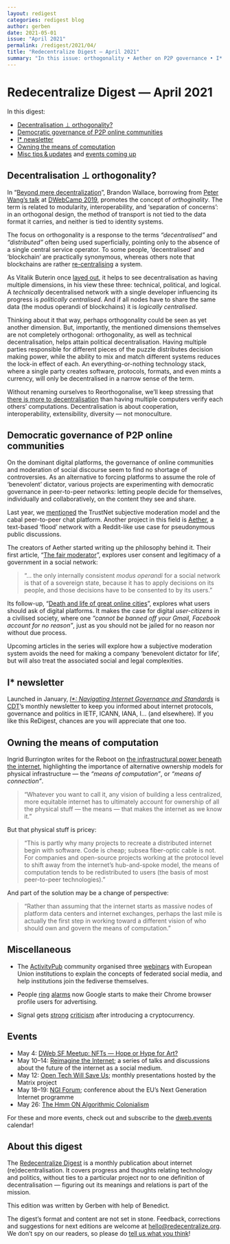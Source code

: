 ```yaml
---
layout: redigest
categories: redigest blog
author: gerben
date: 2021-05-01
issue: "April 2021"
permalink: /redigest/2021/04/
title: "Redecentralize Digest — April 2021"
summary: "In this issue: orthogonality • Aether on P2P governance • I* newsletter • etc."
---
```


Redecentralize Digest — April 2021
==================================

In this digest:

- [Decentralisation ⊥ orthogonality?](#decentralisation--orthogonality)
- [Democratic governance of P2P online communities](#democratic-governance-of-p2p-online-communities)
- [I* newsletter](#i-newsletter)
- [Owning the means of computation](#owning-the-means-of-computation)
- [Misc tips & updates](#miscellaneous) and [events coming up](#events)


## Decentralisation ⊥ orthogonality?

In “[Beyond mere decentralization][]”, Brandon Wallace, borrowing from [Peter Wang’s talk][] at [DWebCamp 2019][], promotes the concept of *orthoginality*. The term is related to modularity, interoperability, and ‘separation of concerns’: in an orthogonal design, the method of transport is not tied to the data format it carries, and neither is tied to identity systems.

The focus on orthogonality is a response to the terms *“decentralised”* and *“distributed”* often being used superficially, pointing only to the absence of a single central service operator. To some people, ‘decentralised’ and ‘blockchain’ are practically synonymous, whereas others note that blockchains are rather [re-centralising][] a system.

As Vitalik Buterin once [layed out][], it helps to see decentralisation as having multiple dimensions, in his view these three: technical, political, and logical. A *technically* decentralised network with a single developer influencing its progress is *politically centralised*. And if all nodes have to share the same data (the modus operandi of blockchains) it is *logically centralised*.

Thinking about it that way, perhaps orthogonality could be seen as yet another dimension. But, importantly, the mentioned dimensions themselves are not completely orthogonal: orthogonality, as well as technical decentralisation, helps attain political decentralisation. Having multiple parties responsible for different pieces of the puzzle distributes decision making power, while the ability to mix and match different systems reduces the lock-in effect of each. An everything-or-nothing technology stack, where a single party creates software, protocols, formats, and even mints a currency, will only be decentralised in a narrow sense of the term.

Without renaming ourselves to Reorthogonalise, we’ll keep stressing that [there is more to decentralisation][] than having multiple computers verify each others’ computations. Decentralisation is about cooperation, interoperability, extensibility, diversity — not monoculture.

[Beyond mere decentralization]: https://medium.com/decentralized-web/beyond-mere-decentralization-the-orthogonal-web-7ec32942e144
[Peter Wang’s talk]: https://www.youtube.com/embed/-z47R9wN5SQ?rel=0&iv_load_policy=3&modestbranding=1&autoplay=1&start=1315&end=1564
[DWebCamp 2019]: https://redecentralize.org/redigest/2019/07#dweb-camp-happened
[there is more to decentralisation]: https://redecentralize.org/blog/2018/08/18/theres-more-to-decentralisation-than-blockchains-and-bitcoin
[layed out]: https://medium.com/@VitalikButerin/the-meaning-of-decentralization-a0c92b76a274
[re-centralising]: https://dustycloud.org/blog/what-is-a-blockchain-really/#:~:text=Blockchains%20are%20not%20magic%20pixie%20dust,set%20of%20computers. "Beyond the shouting match: what is a blockchain, really? · Christopher Lemmer Webber · 24 Apr 2021: “Blockchains are not magic pixie dust, putting something on a blockchain does not make it work better or more decentralized... indeed, what a blockchain really does is converging (or re-centralizing) a machine from a decentralized set of computers.”"


## Democratic governance of P2P online communities

On the dominant digital platforms, the governance of online communities and moderation of social discourse seem to find no shortage of controversies. As an alternative to forcing platforms to assume the role of ‘benevolent’ dictator, various projects are experimenting with democratic governance in peer-to-peer networks: letting people decide for themselves, individually and collaboratively, on the content they see and share.

Last year, we [mentioned][] the TrustNet subjective moderation model and the cabal peer-to-peer chat platform. Another project in this field is [Aether][], a text-based ‘flood’ network with a Reddit-like use case for pseudonymous public discussions.

The creators of Aether started writing up the philosophy behind it. Their first article, “[The fair moderator][]”, explores user consent and legitimacy of a government in a social network:

> “… the only internally consistent *modus operandi* for a social network is that of a sovereign state, because it has to apply decisions on its people, and those decisions have to be consented to by its users.”

Its follow-up, “[Death and life of great online cities][]”, explores what users should ask of digital platforms. It makes the case for digital *user-citizens* in a civilised society, where one *“cannot be banned off your Gmail, Facebook account for no reason”*, just as you should not be jailed for no reason nor without due process.

Upcoming articles in the series will explore how a subjective moderation system avoids the need for making a company ‘benevolent dictator for life’, but will also treat the associated social and legal complexities.

[mentioned]: https://redecentralize.org/redigest/2020/06#trustnet-thesis
[Aether]: https://getaether.net/
[The fair moderator]: https://aether.app/blog/2021-03-16-oedipus-the-moderator/
[Death and life of great online cities]: https://aether.app/blog/2021-04-29-death-and-life-of-great-online-cities/


## I\* newsletter

Launched in January, *[I*: Navigating Internet Governance and Standards][]* is [CDT][]’s monthly newsletter to keep you informed about internet protocols, governance and politics in IETF, ICANN, IANA, I… (and elsewhere). If you like this ReDigest, chances are you will appreciate that one too.

[I*: Navigating Internet Governance and Standards]: https://cdt.org/insights/new-cdt-newsletter-for-journalists-highlights-emerging-internet-infrastructure-issues/
[CDT]: https://cdt.org "Center for Democracy & Technology; a Washington-based policy think tank"


## Owning the means of computation

Ingrid Burrington writes for the Reboot on [the infrastructural power beneath the internet][], highlighting the importance of alternative ownership models for physical infrastructure — the *“means of computation”*, or *“means of connection”*.

> “Whatever you want to call it, any vision of building a less centralized, more equitable internet has to ultimately account for ownership of all the physical stuff — the means — that makes the internet as we know it.”

But that physical stuff is pricey:

> “This is partly why many projects to recreate a distributed internet begin with software. Code is cheap; subsea fiber-optic cable is not. For companies and open-source projects working at the protocol level to shift away from the internet’s hub-and-spoke model, the means of computation tends to be redistributed to users (the basis of most peer-to-peer technologies).”

And part of the solution may be a change of perspective:

> “Rather than assuming that the internet starts as massive nodes of platform data centers and internet exchanges, perhaps the last mile is actually the first step in working toward a different vision of who should own and govern the means of computation.”

[the infrastructural power beneath the internet]: https://thereboot.com/the-infrastructural-power-beneath-the-internet-as-we-know-it/


## Miscellaneous

- The [ActivityPub][] community organised three [webinars][] with European Union institutions to explain the concepts of federated social media, and help institutions join the fediverse themselves.

[ActivityPub]: https://activitypub.rocks/ "ActivityPub is a standardised protocol/framework that powers and interconnects various social media in the ‘Fediverse’, such as Mastodon, PeerTube or PixelFed instances."
[webinars]: https://socialhub.activitypub.rocks/pub/ec-ngi0-liaison-webinars-and-workshop-april-2021


- People [ring][] [alarms][] now Google starts to make their Chrome browser profile users for advertising.

[ring]: https://www.eff.org/deeplinks/2021/03/googles-floc-terrible-idea
[alarms]: https://cleanuptheweb.org/


- Signal gets [strong][] [criticism][] after introducing a cryptocurrency.

[strong]: https://www.schneier.com/blog/archives/2021/04/wtf-signal-adds-cryptocurrency-support.html
[criticism]: https://www.stephendiehl.com/blog/signal.html


## Events

- May 4: [DWeb SF Meetup: NFTs — Hope or Hype for Art?](https://www.eventbrite.com/e/dweb-meetup-may-2021-nfts-hope-or-hype-for-art-tickets-152562471459)
- May 10–14: [Reimagine the Internet](https://knightcolumbia.org/events/reimagine-the-internet); a series of talks and discussions about the future of the internet as a social medium.
- May 12: [Open Tech Will Save Us](https://matrix.org/open-tech-will-save-us/); monthly presentations hosted by the Matrix project
- May 18–19: [NGI Forum](https://2021.ngiforum.eu/); conference about the EU’s Next Generation Internet programme
- May 26: [The Hmm ON Algorithmic Colonialism](https://thehmm.nl/event/the-hmm-on-algorithmic-colonialism/)

For these and more events, check out and subscribe to the [dweb.events][] calendar!

[dweb.events]: https://dweb.events


## About this digest

The [Redecentralize Digest](https://redecentralize.org/redigest/) is a monthly publication about internet (re)decentralisation. It covers progress and thoughts relating technology and politics, without ties to a particular project nor to one definition of decentralisation — figuring out its meanings and relations is part of the mission.

This edition was written by Gerben with help of Benedict.

The digest’s format and content are not set in stone. Feedback, corrections and suggestions for next editions are welcome at <hello@redecentralize.org>. We don’t spy on our readers, so please do [tell us what you think](mailto:hello@redecentralize.org?subject=ReDigest%20feedback&body=I%20find%20ReDigest%20_____.%20It%20would%20be%20%28even%29%20better%20if%20_____.)!
